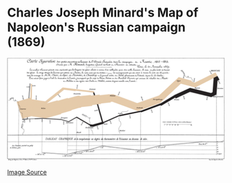 # Charles Joseph Minard's Map of Napoleon's Russian campaign (1869)
![map of Napoleon's Russian campaign](Images/Minard.png)


[Image Source](https://upload.wikimedia.org/wikipedia/commons/2/29/Minard.png)
